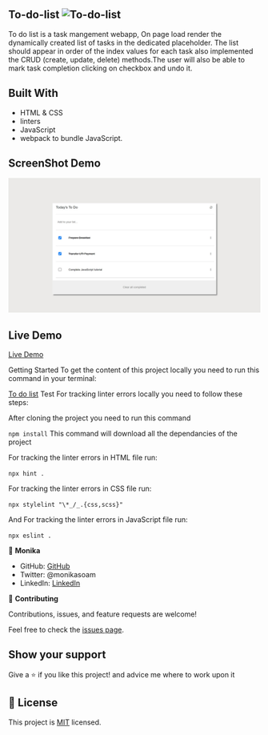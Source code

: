 ## To-do-list ![To-do-list](https://img.shields.io/badge/Microverse-blueviolet)


To do list is a task mangement webapp, On page load render the dynamically created list of tasks in the dedicated placeholder. The list should appear in order of the index values for each task also implemented the CRUD (create, update, delete) methods.The user will also be able to mark task completion clicking on checkbox and undo it.


## Built With

- HTML & CSS
- linters
- JavaScript
- webpack to bundle JavaScript.


## ScreenShot Demo
![AddBook Page](./images/homePage.png)

## Live Demo 
[Live Demo](https://monika-soam.github.io/To-do-list/dist/)


Getting Started
To get the content of this project locally you need to run this command in your terminal:

[To do list](https://github.com/monika-soam/To-do-list)
Test For tracking linter errors locally you need to follow these steps:

After cloning the project you need to run this command

`npm install` This command will download all the dependancies of the project

For tracking the linter errors in HTML file run:

`npx hint .`

For tracking the linter errors in CSS file run:

`npx stylelint "\*_/_.{css,scss}"`

And For tracking the linter errors in JavaScript file run:

`npx eslint .`

 

👤 **Monika**

- GitHub: [GitHub](https://github.com/monika-soam)
- Twitter: @monikasoam
- LinkedIn: [LinkedIn](linkedin.com/in/monika-soam-✓-16b59925)




🤝 **Contributing**

Contributions, issues, and feature requests are welcome!

Feel free to check the [issues page](https://github.com/monika-soam/To-do-list/issues).

## Show your support

Give a ⭐️ if you like this project! and advice me where to work upon it


## 📝 License

This project is [MIT](./MIT.md) licensed.

